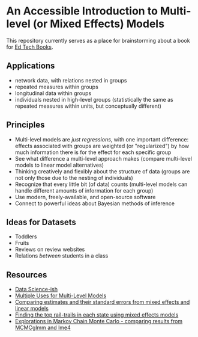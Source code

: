 # An Accessible Introduction to Multi-level (or Mixed Effects) Models

This repository currently serves as a place for brainstorming about a book for [Ed Tech Books](https://edtechbooks.org/).

## Applications

- network data, with relations nested in groups
- repeated measures within groups
- longitudinal data within groups
- individuals nested in high-level groups (statistically the same as repeated measures within units, but conceptually different)

## Principles

- Multi-level models are *just regressions*, with one important difference: effects associated with groups are weighted (or "regularized") by how much information there is for the effect for each specific group
- See what difference a multi-level approach makes (compare multi-level models to linear model alternatives)
- Thinking creatively and flexibly about the structure of data (groups are not only those due to the nesting of individuals)
- Recognize that every little bit (of data) counts (multi-level models can handle different amounts of information for each group)
- Use modern, freely-available, and open-source software
- Connect to powerful ideas about Bayesian methods of inference

## Ideas for Datasets

- Toddlers
- Fruits
- Reviews on review websites
- Relations *between* students in a class

## Resources

- [Data Science-ish](https://github.com/jrosen48/data-science-ish)
- [Multiple Uses for Multi-Level Models](https://joshuamrosenberg.com/posts/multiple-uses-for-multi-level-models-examples-from-recent-research/)
- [Comparing estimates and their standard errors from mixed effects and linear models
](https://joshuamrosenberg.com/posts/comparing-mixed-effects-and-linear-models/)
- [Finding the top rail-trails in each state using mixed effects models](https://joshuamrosenberg.com/posts/find-the-top-rail-trails-in-each-state/)
- [Explorations in Markov Chain Monte Carlo - comparing results from MCMCglmm and lme4](https://joshuamrosenberg.com/posts/explorations-in-markov-chain-monte-carlo-mcmc/)

